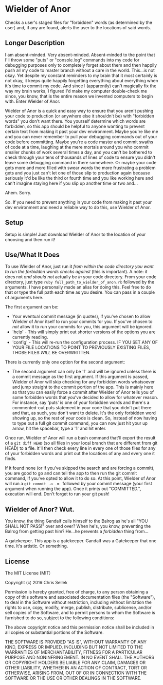 # Wielder of Anor
Checks a user's staged files for "forbidden" words (as determined by the user)
and, if any are found, alerts the user to the locations of said words.

## Longer Description
I am absent-minded. Very absent-minded. Absent-minded to the point that I'll
throw some "puts" or "console.log" commands into my code for debugging purposes
only to completely forget about them and then happily push all my code to
master branch without a care in the world. This...is not okay. Yet despite my
constant reminders to my brain that it most certainly is not okay, it keeps
quite happily forgetting everything about everything when it's time to commit
my code. And since I (apparently) can't magically fix the way my brain works, I
figured I'd make my computer double-check me since, you know, that is the entire
reason we invented computers to begin with. Enter Wielder of Anor.

Wielder of Anor is a quick and easy way to ensure that you aren't pushing your
code to production (or anywhere else it shouldn't be) with "forbidden words" you
don't want there. You yourself determine which words are forbidden, so this app
should be helpful to anyone wanting to prevent certain text from making it past
your dev environment. Maybe you're like me and you can never remember to pull
your debugging commands out of your code before committing. Maybe you're a code
master and commit swaths of code at a time, laughing at the mere mortals around
you who commit smaller chunks of work several times a day, and you can't be
bothered to check through your tens of thousands of lines of code to ensure you
didn't leave some debugging command in there somewhere. Or maybe your code gets
more and more filled with swear words the more frustrating a problem gets and
you just can't let one of those slip to production again because seriously it'd
be like the third or fourth time and you like working here and can't imagine
staying here if you slip up another time or two and...

Ahem. Sorry.

So. If you need to prevent anything in your code from making it past your dev
environment and need a reliable way to do this, use Wielder of Anor.

## Setup
Setup is simple! Just download Wielder of Anor to the location of your choosing
and then run it!

## Use/What It Does
To use Wielder of Anor, just run it *from within the code directory you want to
run the forbidden words checks against* (this is important). A note: it does not
*and should not* actually be *in* your code directory. From your code directory,
just type `ruby full_path_to_wielder_of_anon.rb` followed by the arguments. I
have personally made an alias for doing this. Feel free to do that or type the
full path each time as you desire. You can pass in a couple of arguments here.

The first argument can be:

* Your eventual commit message (in quotes), if you've chosen to allow Wielder
  of Anor itself to run your commits for you. If you've chosen to *not* allow it
  to run your commits for you, this argument will be ignored.
* 'help' - This will simply print out shorter versions of the options you are
  currently reading.
* 'config' - This will re-run the configuration process. IF YOU SET ANY OF YOUR
  FILE LOCATIONS TO POINT TO PREVIOUSLY EXISTING FILES, THOSE FILES *WILL* BE
  OVERWRITTEN.
  
There is currently only one option for the second argument:

* The second argument can only be '1' and will be ignored unless there is a
  commit message as the first argument. If this argument is passed, Wielder of
  Anor will skip checking for any forbidden words whatsoever and jump straight
  to the commit portion of the app. This is mainly here so that you can easily
  force a commit after Wielder of Anor tells you of some forbidden words that
  you've decided to allow for whatever reason. For instance, say 'puts' is one
  of your forbidden words and there's a commented-out puts statement in your
  code that you didn't put there and that, as such, you don't want to delete.
  It's the only forbidden word showing up, so the rest of your code is clean.
  So, instead of now having to type out a full git commit command, you can now
  just hit your up arrow, hit the spacebar, type a '1' and hit enter.
  
Once run, Wielder of Anor will run a bash command that'll export the result of a
`git diff HEAD` (so all files in your local branch that are different from git
HEAD) to a file. It'll then check every line in every one of those files for any
of your forbidden words and print out the locations of any and every one it
finds.

If it found none (or if you've skipped the search and are forcing a commit), you
are good to go and can tell the app to then run the git commit command, if
you've opted to allow it to do so. At this point, Wielder of Anor will run a
`git commit -a -m ` followed by your commit message (your first argument when
running the app). Once it prints out "COMMITTED.", execution will end. Don't
forget to run your git push!

## Wielder of Anor? Wut.
You know, the thing Gandalf calls himself to the Balrog as he's all "YOU SHALL
NOT PASS!" over and over? When he's, you know, preventing the Balrog from
getting past him? He...he prevents a *forbidden* thing from...

A gatekeeper. This app is a gatekeeper. Gandalf was a Gatekeeper that one
time. It's artistic. Or something.

## License
The MIT License (MIT)

Copyright (c) 2016 Chris Sellek

Permission is hereby granted, free of charge, to any person obtaining a copy
of this software and associated documentation files (the "Software"), to deal
in the Software without restriction, including without limitation the rights
to use, copy, modify, merge, publish, distribute, sublicense, and/or sell
copies of the Software, and to permit persons to whom the Software is
furnished to do so, subject to the following conditions:

The above copyright notice and this permission notice shall be included in all
copies or substantial portions of the Software.

THE SOFTWARE IS PROVIDED "AS IS", WITHOUT WARRANTY OF ANY KIND, EXPRESS OR
IMPLIED, INCLUDING BUT NOT LIMITED TO THE WARRANTIES OF MERCHANTABILITY,
FITNESS FOR A PARTICULAR PURPOSE AND NONINFRINGEMENT. IN NO EVENT SHALL THE
AUTHORS OR COPYRIGHT HOLDERS BE LIABLE FOR ANY CLAIM, DAMAGES OR OTHER
LIABILITY, WHETHER IN AN ACTION OF CONTRACT, TORT OR OTHERWISE, ARISING FROM,
OUT OF OR IN CONNECTION WITH THE SOFTWARE OR THE USE OR OTHER DEALINGS IN THE
SOFTWARE.